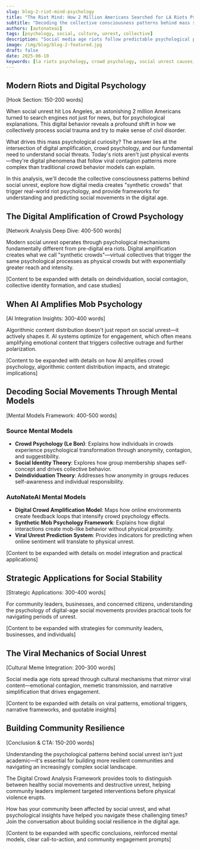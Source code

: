 ```yaml
---
slug: blog-2-riot-mind-psychology
title: "The Riot Mind: How 2 Million Americans Searched for LA Riots Psychology"
subtitle: "Decoding the collective consciousness patterns behind mass social unrest"
authors: [autonateai]
tags: [psychology, social, culture, unrest, collective]
description: "Social media age riots follow predictable psychological patterns that can be mapped and understood through crowd psychology and digital behavior analysis"
image: /img/blog/blog-2-featured.jpg
draft: false
date: 2025-06-10
keywords: [la riots psychology, crowd psychology, social unrest causes, riots psychology, crowd behavior, social movements, why do riots happen psychology, crowd psychology in digital age, social media and mob mentality, digital crowd psychology, synthetic mob behavior, viral unrest patterns]
---
```


## Modern Riots and Digital Psychology

[Hook Section: 150-200 words]

When social unrest hit Los Angeles, an astonishing 2 million Americans turned to search engines not just for news, but for psychological explanations. This digital behavior reveals a profound shift in how we collectively process social trauma and try to make sense of civil disorder.

<!-- truncate -->

What drives this mass psychological curiosity? The answer lies at the intersection of digital amplification, crowd psychology, and our fundamental need to understand social threats. Today's riots aren't just physical events—they're digital phenomena that follow viral contagion patterns more complex than traditional crowd behavior models can explain.

In this analysis, we'll decode the collective consciousness patterns behind social unrest, explore how digital media creates "synthetic crowds" that trigger real-world riot psychology, and provide frameworks for understanding and predicting social movements in the digital age.

## The Digital Amplification of Crowd Psychology

[Network Analysis Deep Dive: 400-500 words]

Modern social unrest operates through psychological mechanisms fundamentally different from pre-digital era riots. Digital amplification creates what we call "synthetic crowds"—virtual collectives that trigger the same psychological processes as physical crowds but with exponentially greater reach and intensity.

[Content to be expanded with details on deindividuation, social contagion, collective identity formation, and case studies]

## When AI Amplifies Mob Psychology

[AI Integration Insights: 300-400 words]

Algorithmic content distribution doesn't just report on social unrest—it actively shapes it. AI systems optimize for engagement, which often means amplifying emotional content that triggers collective outrage and further polarization.

[Content to be expanded with details on how AI amplifies crowd psychology, algorithmic content distribution impacts, and strategic implications]

## Decoding Social Movements Through Mental Models

[Mental Models Framework: 400-500 words]

### Source Mental Models
- **Crowd Psychology (Le Bon)**: Explains how individuals in crowds experience psychological transformation through anonymity, contagion, and suggestibility.
- **Social Identity Theory**: Explores how group membership shapes self-concept and drives collective behavior.
- **Deindividuation Theory**: Addresses how anonymity in groups reduces self-awareness and individual responsibility.

### AutoNateAI Mental Models
- **Digital Crowd Amplification Model**: Maps how online environments create feedback loops that intensify crowd psychology effects.
- **Synthetic Mob Psychology Framework**: Explains how digital interactions create mob-like behavior without physical proximity.
- **Viral Unrest Prediction System**: Provides indicators for predicting when online sentiment will translate to physical unrest.

[Content to be expanded with details on model integration and practical applications]

## Strategic Applications for Social Stability

[Strategic Applications: 300-400 words]

For community leaders, businesses, and concerned citizens, understanding the psychology of digital-age social movements provides practical tools for navigating periods of unrest.

[Content to be expanded with strategies for community leaders, businesses, and individuals]

## The Viral Mechanics of Social Unrest

[Cultural Meme Integration: 200-300 words]

Social media age riots spread through cultural mechanisms that mirror viral content—emotional contagion, memetic transmission, and narrative simplification that drives engagement.

[Content to be expanded with details on viral patterns, emotional triggers, narrative frameworks, and quotable insights]

## Building Community Resilience

[Conclusion & CTA: 150-200 words]

Understanding the psychological patterns behind social unrest isn't just academic—it's essential for building more resilient communities and navigating an increasingly complex social landscape.

The Digital Crowd Analysis Framework provides tools to distinguish between healthy social movements and destructive unrest, helping community leaders implement targeted interventions before physical violence erupts.

How has your community been affected by social unrest, and what psychological insights have helped you navigate these challenging times? Join the conversation about building social resilience in the digital age.

[Content to be expanded with specific conclusions, reinforced mental models, clear call-to-action, and community engagement prompts]
